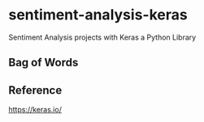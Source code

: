 # sentiment-analysis-keras
Sentiment Analysis projects with Keras a Python Library

## Bag of Words

## Reference
https://keras.io/
